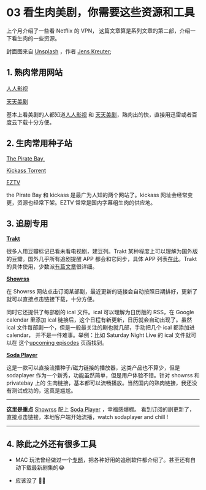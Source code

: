 # 03 看生肉美剧，你需要这些资源和工具

上个月介绍了一些看 Netflix 的 VPN， 这篇文章算是系列文章的第二部，介绍一下看生肉的一些资源。

封面图来自 [Unsplash](https://unsplash.com) ，作者 [Jens Kreuter](https://unsplash.com/photos/ngMtsE5r9eI);

## 1. 熟肉常用网站

[人人影视](http://www.zimuzu.tv/) 

[天天美剧](http://www.ttmeiju.com/summary.html)

基本上看美剧的人都知道[人人影视](http://www.zimuzu.tv/) 和 [天天美剧](http://www.ttmeiju.com/summary.html)，熟肉出的快，直接用迅雷或者百度云下载十分方便。

<!-- more -->

## 2. 生肉常用种子站

[The Pirate Bay ](https://thepiratebay.org/)

[Kickass Torrent](http://kickasstorrents.to/)

[EZTV](https://eztv.ag/showlist/rating/)

the Pirate Bay 和 kickass 是最广为人知的两个网站了。kickass 网址会经常变更，资源也经常下架。EZTV 常常是国内字幕组生肉的供应地。

## 3. 追剧专用

**[Trakt](https://trakt.tv/dashboard)**

很多人用豆瓣标记已看未看电视剧，建豆列。Trakt 某种程度上可以理解为国外版的豆瓣。国外几乎所有追剧提醒 APP 都会和它同步，具体 APP 列表[在此](https://trakt.tv/apps)。Trakt 的具体使用，少数派[有篇文章](https://sspai.com/post/40744)很详细。

**[Showrss](https://showrss.info/timeline)**

在 Showrss 网站点击订阅某部剧，最近更新的链接会自动按照日期排好，更新了就可以直接点击链接下载，十分方便。

同时它还提供了每部剧的 ical 文件。ical 可以理解为日历版的 RSS，在 Google calendar 里添加 ical 链接后，这个日程有新更新，日历就会自动出现了。虽然 ical 文件每部剧一个，但是一般最关注的剧也就几部，手动把几个 ical 都添加进 calendar， 并不是一件难事。举例：比如 Saturday Night Live 的 ical 文件就可以在 这个[upcoming episodes](https://showrss.info/browse/145/upcoming) 页面找到。

**[Soda Player](https://www.sodaplayer.com/)**

这是一款可以直接流播种子/磁力链接的播放器，这类产品也不算少，但是 sodaplayer 作为一个新秀，功能虽然简单，但是用户体验不错。针对 showrss 和 privatebay 上的 生肉链接，基本都可以流畅播放。当然国内的熟肉链接，我还没有测试成功的，这真是尴尬。

---- 

**这里是重点**
[Showrss](https://showrss.info/timeline) 配上 [Soda Player](https://www.sodaplayer.com/) ，幸福感爆棚。 看到订阅的剧更新了，直接点击链接，本地客户端开始流播，watch sodaplayer and chill !

---- 


## 4. 除此之外还有很多工具

- MAC 玩法曾经做过一个[专题](https://www.waerfa.com/exclusive-some-apps-you-might-be-interest-in-when-watching-tv)，把各种好用的追剧软件都介绍了。甚至还有自动下载最新剧集的😂

- 应该没了 🤷‍♂️






